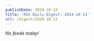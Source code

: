 ```yaml
---
publishDate: 2024-10-13
title: 'RSS Daily Digest: 2024-10-13'
url: /digest/2024-10-13
---
```


_No feeds today!_
